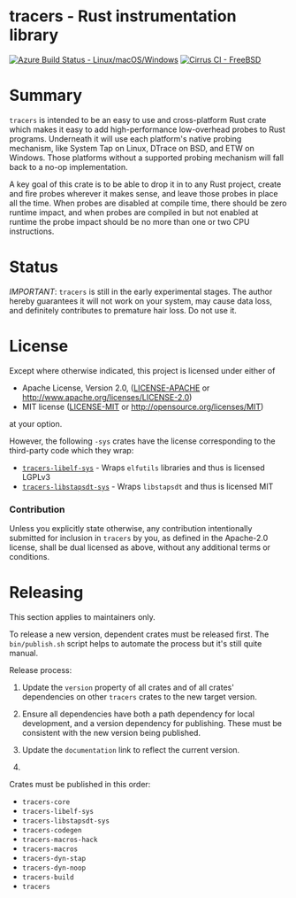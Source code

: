 # tracers - Rust instrumentation library

[![Azure Build Status - Linux/macOS/Windows](https://dev.azure.com/anelson-open-source/tracers/_apis/build/status/anelson.tracers?branchName=master)](https://dev.azure.com/anelson-open-source/tracers/_build/latest?definitionId=4&branchName=master)
[![Cirrus CI - FreeBSD](https://img.shields.io/cirrus/github/anelson/tracers)](https://cirrus-ci.com/github/anelson/tracers)

# Summary

`tracers` is intended to be an easy to use and cross-platform Rust crate which makes it easy to add high-performance
low-overhead probes to Rust programs.  Underneath it will use each platform's native probing mechanism, like System Tap
on Linux, DTrace on BSD, and ETW on Windows.  Those platforms without a supported probing mechanism will fall back to
a no-op implementation.

A key goal of this crate is to be able to drop it in to any Rust project, create and fire probes wherever it makes
sense, and leave those probes in place all the time.  When probes are disabled at compile time, there should be zero
runtime impact, and when probes are compiled in but not enabled at runtime the probe impact should be no more than one
or two CPU instructions.

# Status

*IMPORTANT*: `tracers` is still in the early experimental stages.  The author hereby guarantees it will not work on
your system, may cause data loss, and definitely contributes to premature hair loss.  Do not use it.

# License

Except where otherwise indicated, this project is licensed under either of

 * Apache License, Version 2.0, ([LICENSE-APACHE](LICENSE-APACHE) or http://www.apache.org/licenses/LICENSE-2.0)
 * MIT license ([LICENSE-MIT](LICENSE-MIT) or http://opensource.org/licenses/MIT)

at your option.

However, the following `-sys` crates have the license
corresponding to the third-party code which they wrap:

* [`tracers-libelf-sys`](tracers-libelf-sys/) - Wraps `elfutils` libraries and thus is licensed LGPLv3
* [`tracers-libstapsdt-sys`](tracers-libstapsdt-sys/) - Wraps `libstapsdt` and thus is licensed MIT

### Contribution

Unless you explicitly state otherwise, any contribution intentionally submitted
for inclusion in `tracers` by you, as defined in the Apache-2.0 license, shall be
dual licensed as above, without any additional terms or conditions.

# Releasing

This section applies to maintainers only.

To release a new version, dependent crates must be released first.  The `bin/publish.sh` script helps to automate the
process but it's still quite manual.

Release process:

1. Update the `version` property of all crates and of all crates' dependencies on other `tracers` crates to the new
   target version.

1. Ensure all dependencies have both a path dependency for local development, and a version dependency for publishing.
   These must be consistent with the new version being published.

1. Update the `documentation` link to reflect the current version.

1. 

Crates must be published in this order:

* `tracers-core`
* `tracers-libelf-sys`
* `tracers-libstapsdt-sys`
* `tracers-codegen`
* `tracers-macros-hack`
* `tracers-macros`
* `tracers-dyn-stap`
* `tracers-dyn-noop`
* `tracers-build`
* `tracers`
